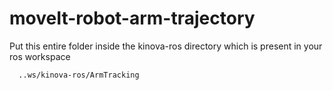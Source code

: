 # moveIt-robot-arm-trajectory


Put this entire folder inside the kinova-ros directory which is present in your ros workspace

      ..ws/kinova-ros/ArmTracking
